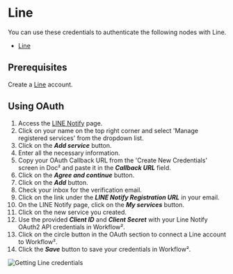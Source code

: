 # Line

You can use these credentials to authenticate the following nodes with Line.
- [Line](/workflow/integrations/nodes/workflow-nodes-base.line/)

## Prerequisites

Create a [Line](https://line.me/) account.

## Using OAuth

1. Access the [LINE Notify](https://notify-bot.line.me/) page.
2. Click on your name on the top right corner and select 'Manage registered services' from the dropdown list.
3. Click on the ***Add service*** button.
4. Enter all the necessary information.
5. Copy your OAuth Callback URL from the 'Create New Credentials' screen in Doc² and paste it in the ***Callback URL*** field.
6. Click on the ***Agree and continue*** button.
7. Click on the ***Add*** button.
8. Check your inbox for the verification email.
9. Click on the link under the ***LINE Notify Registration URL*** in your email.
10. On the LINE Notify page, click on the ***My services*** button.
11. Click on the new service you created.
12. Use the provided ***Client ID*** and ***Client Secret*** with your Line Notify OAuth2 API credentials in Workflow².
13. Click on the circle button in the OAuth section to connect a Line account to Workflow².
14. Click the ***Save*** button to save your credentials in Workflow².

![Getting Line credentials](/_images/integrations/credentials/line/using-oauth.gif)
